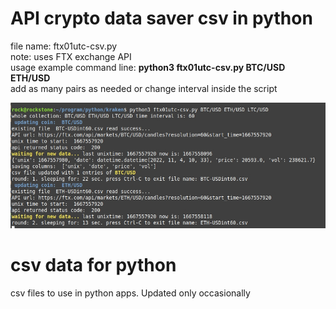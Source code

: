 # API crypto data saver csv in python
file name: ftx01utc-csv.py  
note: uses FTX exchange API  
usage example command line: **python3 ftx01utc-csv.py BTC/USD ETH/USD**    
add as many pairs as needed or change interval inside the script  

![](https://github.com/econexpert/dataforpython/blob/main/images/coinpricecsvsaver.jpg)

# csv data for python
csv files to use in python apps. Updated only occasionally
